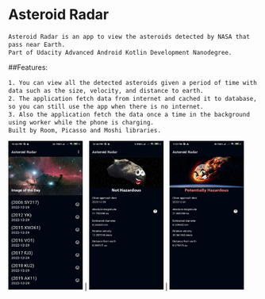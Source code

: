 # Asteroid Radar
```
Asteroid Radar is an app to view the asteroids detected by NASA that pass near Earth.
Part of Udacity Advanced Android Kotlin Development Nanodegree.
```

##Features:
```
1. You can view all the detected asteroids given a period of time with data such as the size, velocity, and distance to earth.
2. The application fetch data from internet and cached it to database, so you can still use the app when there is no internet.
3. Also the application fetch the data once a time in the background using worker while the phone is charging.
Built by Room, Picasso and Moshi libraries. 
```

<img src="https://github.com/ahmed-moharam-94/asteroid_radar/blob/master/media/screen_shot_1.jpg" width="150" height="300"> |
<img src="https://github.com/ahmed-moharam-94/asteroid_radar/blob/master/media/screen_shot_2.jpg" width="150" height="300"> |
<img src="https://github.com/ahmed-moharam-94/asteroid_radar/blob/master/media/screen_shot_3.jpg" width="150" height="300">
